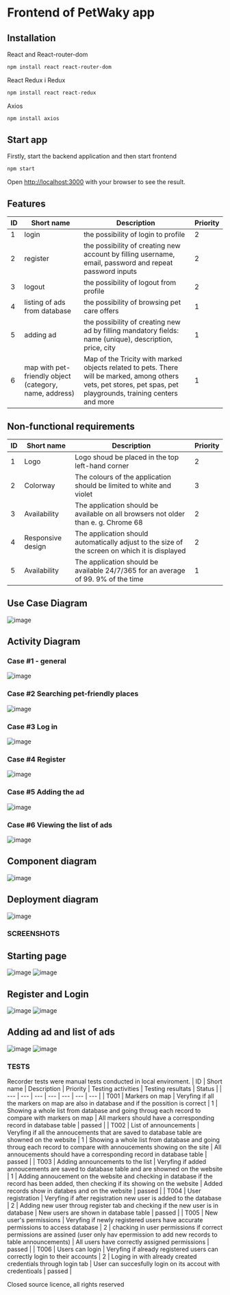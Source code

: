 # Frontend of PetWaky app

## Installation
React and React-router-dom
```bash
npm install react react-router-dom
```
React Redux i Redux
```bash
npm install react react-redux
```

Axios
```bash
npm install axios
```

## Start app
Firstly, start the backend application and then start frontend
```bash
npm start

```

Open [http://localhost:3000](http://localhost:3000) with your browser to see the result.

## Features


| ID | Short name | Description | Priority |
| --- | --- | --- | --- |
| 1 | login | the possibility of login to profile | 2 |
| 2 | register | the possibility of creating new account by filling username, email, password and repeat password inputs | 2 | 
| 3 | logout | the possibility of logout from profile | 2 |
| 4 | listing of ads from database | the possibility of browsing pet care offers | 1 |
| 5 | adding ad | the possibility of creating new ad by filling mandatory fields: name (unique), description, price, city | 1 | 
| 6 | map with pet-friendly object (category, name, address) | Map of the Tricity with marked objects related to pets. There will be marked, among others vets, pet stores, pet spas, pet playgrounds, training centers and more | 1 | 

## Non-functional requirements

| ID | Short name | Description | Priority |
| --- | --- | --- | --- |
| 1	| Logo | Logo shoud be placed in the top left-hand corner | 2 |
| 2	| Colorway	| The colours of the application should be limited to white and violet	| 3 |
| 3	| Availability	| The application should be available on all browsers not older than e. g. Chrome 68	| 2 |
| 4	| Responsive design	| The application should automatically adjust to the size of the screen on which it is displayed |	2 |
| 5	| Availability	| The application should be available 24/7/365 for an average of 99. 9% of the time |	1 |



## Use Case Diagram

![image](https://user-images.githubusercontent.com/48963185/121069025-4a144e80-c7cd-11eb-8099-ff1ca4de6916.png)

## Activity Diagram

### Case #1 - general
![image](https://user-images.githubusercontent.com/48963185/121070178-adeb4700-c7ce-11eb-815d-13f22fc8eac0.png)

### Case #2 Searching pet-friendly places
![image](https://user-images.githubusercontent.com/48963185/121069569-e9d1dc80-c7cd-11eb-8bf2-e5ba6ede701d.png)

### Case #3 Log in
![image](https://user-images.githubusercontent.com/48963185/121071057-c314a580-c7cf-11eb-83e5-03b71096f889.png)

### Case #4 Register
![image](https://user-images.githubusercontent.com/48963185/121070809-76c96580-c7cf-11eb-9b4a-0283208214ba.png)

### Case #5 Adding the ad
![image](https://user-images.githubusercontent.com/48963185/121071883-cfe5c900-c7d0-11eb-87cb-1ac1f3663907.png)

### Case #6 Viewing the list of ads
![image](https://user-images.githubusercontent.com/48963185/121069419-bdb65b80-c7cd-11eb-95e3-eb26cd40007b.png)

## Component diagram
![image](https://user-images.githubusercontent.com/48963185/121071143-dfb0dd80-c7cf-11eb-9fc4-b99948317992.png)

## Deployment diagram
![image](https://user-images.githubusercontent.com/48963185/121068252-55b34580-c7cc-11eb-8b2e-ec08ce27f8b5.png)

### SCREENSHOTS

## Starting page
![image](https://user-images.githubusercontent.com/48963185/119271023-ed773800-bbff-11eb-83d7-abdbcfd91476.png)
![image](https://user-images.githubusercontent.com/48963185/119271038-008a0800-bc00-11eb-8ed4-a9758155bbd8.png)

## Register and Login
![image](https://user-images.githubusercontent.com/48963185/119271060-2a432f00-bc00-11eb-8db1-ee54e6a5e957.png)
![image](https://user-images.githubusercontent.com/48963185/119271067-37f8b480-bc00-11eb-8320-80575fe0425b.png)

## Adding ad and list of ads
![image](https://user-images.githubusercontent.com/48963185/119271097-552d8300-bc00-11eb-9e37-74d2f36728bf.png)
![image](https://user-images.githubusercontent.com/48963185/119271118-65ddf900-bc00-11eb-8ebb-47599460e51a.png)



### TESTS


Recorder tests were manual tests conducted in local enviroment.
| ID | Short name | Description | Priority | Testing activities | Testing resultats	| Status |
| --- | --- | --- | --- | --- | --- | --- |
| T001	| Markers on map |	Veryfing if all the markers on map are also in database and if the possition is correct |	1	| Showing a whole list from database and going throug each record to compare with markers on map	| All markers should have a corresponding record in database table	| passed |
| T002	| List of announcements |	Veryfing if all the annoucements that are saved to database table are showned on the website | 1 |	Showing a whole list from database and going throug each record to compare with annoucements showing on the site |	All annoucements should have a corresponding record in database table |	passed |
| T003	| Adding announcements to the list	| Veryfing if added annoucements are saved to database table and are showned on the website |	1 |	Adding annoucement on the website and checking in database if the record has been added, then checking if its showing on the website |	Added records show in databes and on the website |	passed |
| T004 |	User registration	| Veryfing if after registration new user is added to the database |	2 |	Adding new user throug register tab and checking if the new user is in database	| New users are shown in database table	| passed |
| T005	| New user's permissions |	Veryfing if newly registered users have accurate permissions to access database	| 2	| chacking in user permissions if correct permissions are assined (user only hav epermission to add new records to table announcements)	| All users have correctly assigned permissions |	passed |
| T006	| Users can login |	Veryfing if already registered users can correctly login to their accounts | 2 |	Loging in with already created credentials through login tab |	User can succesfully login on its accout with credentioals |	passed |


Closed source licence, all rights reserved

